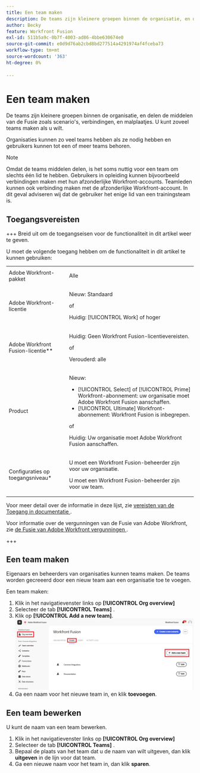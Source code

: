 ```yaml
---
title: Een team maken
description: De teams zijn kleinere groepen binnen de organisatie, en delen de middelen van de Fusie zoals scenario's, verbindingen, en malplaatjes. U kunt zoveel teams maken als u wilt.
author: Becky
feature: Workfront Fusion
exl-id: 511b5a9c-0b7f-4003-ad86-4bbe630674e0
source-git-commit: e0d9d76ab2cbd8bd277514a4291974af4fceba73
workflow-type: tm+mt
source-wordcount: '363'
ht-degree: 0%

---
```


# Een team maken

De teams zijn kleinere groepen binnen de organisatie, en delen de middelen van de Fusie zoals scenario&#39;s, verbindingen, en malplaatjes. U kunt zoveel teams maken als u wilt.

Organisaties kunnen zo veel teams hebben als ze nodig hebben en gebruikers kunnen tot een of meer teams behoren.

>[!NOTE]
>
>Omdat de teams middelen delen, is het soms nuttig voor een team om slechts één lid te hebben. Gebruikers in opleiding kunnen bijvoorbeeld verbindingen maken met hun afzonderlijke Workfront-accounts. Teamleden kunnen ook verbinding maken met de afzonderlijke Workfront-account. In dit geval adviseren wij dat de gebruiker het enige lid van een trainingsteam is.

## Toegangsvereisten

+++ Breid uit om de toegangseisen voor de functionaliteit in dit artikel weer te geven.

U moet de volgende toegang hebben om de functionaliteit in dit artikel te kunnen gebruiken:

<table style="table-layout:auto">
 <col> 
 <col> 
 <tbody> 
  <tr> 
   <td role="rowheader">Adobe Workfront-pakket</td> 
   <td> <p>Alle</p> </td> 
  </tr> 
  <tr data-mc-conditions=""> 
   <td role="rowheader">Adobe Workfront-licentie</td> 
   <td> <p>Nieuw: Standaard</p><p>of</p><p>Huidig: [!UICONTROL Work] of hoger</p> </td> 
  </tr> 
  <tr> 
   <td role="rowheader">Adobe Workfront Fusion-licentie**</td> 
   <td>
   <p>Huidig: Geen Workfront Fusion-licentievereisten.</p>
   <p>of</p>
   <p>Verouderd: alle </p>
   </td> 
  </tr> 
  <tr> 
   <td role="rowheader">Product</td> 
   <td>
   <p>Nieuw:</p> <ul><li>[!UICONTROL Select] of [!UICONTROL Prime] Workfront-abonnement: uw organisatie moet Adobe Workfront Fusion aanschaffen.</li><li>[!UICONTROL Ultimate] Workfront-abonnement: Workfront Fusion is inbegrepen.</li></ul>
   <p>of</p>
   <p>Huidig: Uw organisatie moet Adobe Workfront Fusion aanschaffen.</p>
   </td> 
  </tr>
  <tr data-mc-conditions=""> 
   <td role="rowheader">Configuraties op toegangsniveau*</td> 
   <td> 
     <p>U moet een Workfront Fusion-beheerder zijn voor uw organisatie.</p>
     <p>U moet een Workfront Fusion-beheerder zijn voor uw team.</p>
   </td> 
  </tr> 
   </td> 
  </tr> 
 </tbody> 
</table>

Voor meer detail over de informatie in deze lijst, zie [ vereisten van de Toegang in documentatie ](/help/workfront-fusion/references/licenses-and-roles/access-level-requirements-in-documentation.md).

Voor informatie over de vergunningen van de Fusie van Adobe Workfront, zie [ de Fusie van Adobe Workfront vergunningen ](/help/workfront-fusion/set-up-and-manage-workfront-fusion/licensing-operations-overview/license-automation-vs-integration.md).

+++



## Een team maken

Eigenaars en beheerders van organisaties kunnen teams maken. De teams worden gecreeerd door een nieuw team aan een organisatie toe te voegen.

Een team maken:

1. Klik in het navigatievenster links op **[!UICONTROL Org overview]**
1. Selecteer de tab **[!UICONTROL Teams]** .
1. Klik op **[!UICONTROL Add a new team]**.
   ![ creeer een team ](assets/create-new-team-button.png)
1. Ga een naam voor het nieuwe team in, en klik **toevoegen**.

## Een team bewerken

U kunt de naam van een team bewerken.

1. Klik in het navigatievenster links op **[!UICONTROL Org overview]**
1. Selecteer de tab **[!UICONTROL Teams]** .
1. Bepaal de plaats van het team dat u de naam van wilt uitgeven, dan klik **uitgeven** in de lijn voor dat team.
1. Ga een nieuwe naam voor het team in, dan klik **sparen**.

